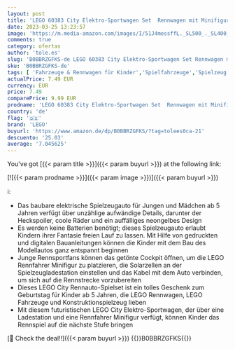 ```yaml
---
layout: post
title: 'LEGO 60383 City Elektro-Sportwagen Set  Rennwagen mit Minifigur  Spielzeugauto für Jungen und Mädchen ab 5 Jahren  Geschenk zum Geburtstag'
date: 2023-03-25 13:23:57
image: 'https://m.media-amazon.com/images/I/51J4messffL._SL500_._SL400_.jpg'
comments: true
category: ofertas
author: 'tole.es'
slug: 'B0BBRZGFKS-de LEGO 60383 City Elektro-Sportwagen Set Rennwagen mit...'
sku: 'B0BBRZGFKS-de'
tags: [ 'Fahrzeuge & Rennwagen für Kinder','Spielfahrzeuge','Spielzeug','lego','🇩🇪', ]
actualPrice: 7.49 EUR
currency: EUR
price: 7.49
comparePrice: 9.99 EUR
prodname: 'LEGO 60383 City Elektro-Sportwagen Set  Rennwagen mit Minifigur  Spielzeugauto für Jungen und Mädchen ab 5 Jahren  Geschenk zum Geburtstag'
country: 'de'
flag: '🇩🇪'
brand: 'LEGO'
buyurl: 'https://www.amazon.de/dp/B0BBRZGFKS/?tag=tolees0ca-21'
descuento: '25.03'
average: '7.045625'
---
```


You've got [{{< param title >}}]({{< param buyurl >}}) at the following link:

[![{{< param prodname >}}]({{< param image >}})]({{< param buyurl >}})

ℹ️:

- Das baubare elektrische Spielzeugauto für Jungen und Mädchen ab 5 Jahren verfügt über unzählige aufwändige Details, darunter der Heckspoiler, coole Räder und ein auffälliges neongelbes Design
- Es werden keine Batterien benötigt; dieses Spielzeugauto erlaubt Kindern ihrer Fantasie freien Lauf zu lassen. Mit Hilfe von gedruckten und digitalen Bauanleitungen können die Kinder mit dem Bau des Modellautos ganz entspannt beginnen
- Junge Rennsportfans können das getönte Cockpit öffnen, um die LEGO Rennfahrer Minifigur zu platzieren, die Solarzellen an der Spielzeugladestation einstellen und das Kabel mit dem Auto verbinden, um sich auf die Rennstrecke vorzubereiten
- Dieses LEGO City Rennauto-Spielset ist ein tolles Geschenk zum Geburtstag für Kinder ab 5 Jahren, die LEGO Rennwagen, LEGO Fahrzeuge und Konstruktionspielzeug lieben
- Mit diesem futuristischen LEGO City Elektro-Sportwagen, der über eine Ladestation und eine Rennfahrer Minifigur verfügt, können Kinder das Rennspiel auf die nächste Stufe bringen

[🛒 Check the deal!!]({{< param buyurl >}})
{{<world>}}B0BBRZGFKS{{</world>}}
